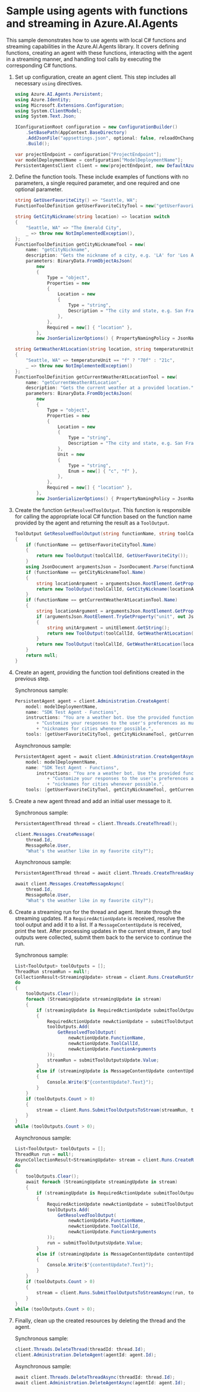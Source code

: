 # Sample using agents with functions and streaming in Azure.AI.Agents

This sample demonstrates how to use agents with local C# functions and streaming capabilities in the Azure.AI.Agents library. It covers defining functions, creating an agent with these functions, interacting with the agent in a streaming manner, and handling tool calls by executing the corresponding C# functions.

1. Set up configuration, create an agent client. This step includes all necessary `using` directives.

    ```C# Snippet:LocalFuncStream_Step1_CommonSetup
    using Azure.AI.Agents.Persistent;
    using Azure.Identity;
    using Microsoft.Extensions.Configuration;
    using System.ClientModel;
    using System.Text.Json;

    IConfigurationRoot configuration = new ConfigurationBuilder()
        .SetBasePath(AppContext.BaseDirectory)
        .AddJsonFile("appsettings.json", optional: false, reloadOnChange: true)
        .Build();

    var projectEndpoint = configuration["ProjectEndpoint"];
    var modelDeploymentName = configuration["ModelDeploymentName"];
    PersistentAgentsClient client = new(projectEndpoint, new DefaultAzureCredential());
    ```

2. Define the function tools. These include examples of functions with no parameters, a single required parameter, and one required and one optional parameter.

    ```C# Snippet:LocalFuncStream_Step2_DefineFunctionTools
    string GetUserFavoriteCity() => "Seattle, WA";
    FunctionToolDefinition getUserFavoriteCityTool = new("getUserFavoriteCity", "Gets the user's favorite city.");

    string GetCityNickname(string location) => location switch
    {
        "Seattle, WA" => "The Emerald City",
        _ => throw new NotImplementedException(),
    };
    FunctionToolDefinition getCityNicknameTool = new(
        name: "getCityNickname",
        description: "Gets the nickname of a city, e.g. 'LA' for 'Los Angeles, CA'.",
        parameters: BinaryData.FromObjectAsJson(
            new
            {
                Type = "object",
                Properties = new
                {
                    Location = new
                    {
                        Type = "string",
                        Description = "The city and state, e.g. San Francisco, CA",
                    },
                },
                Required = new[] { "location" },
            },
            new JsonSerializerOptions() { PropertyNamingPolicy = JsonNamingPolicy.CamelCase }));

    string GetWeatherAtLocation(string location, string temperatureUnit = "f") => location switch
    {
        "Seattle, WA" => temperatureUnit == "f" ? "70f" : "21c",
        _ => throw new NotImplementedException()
    };
    FunctionToolDefinition getCurrentWeatherAtLocationTool = new(
        name: "getCurrentWeatherAtLocation",
        description: "Gets the current weather at a provided location.",
        parameters: BinaryData.FromObjectAsJson(
            new
            {
                Type = "object",
                Properties = new
                {
                    Location = new
                    {
                        Type = "string",
                        Description = "The city and state, e.g. San Francisco, CA",
                    },
                    Unit = new
                    {
                        Type = "string",
                        Enum = new[] { "c", "f" },
                    },
                },
                Required = new[] { "location" },
            },
            new JsonSerializerOptions() { PropertyNamingPolicy = JsonNamingPolicy.CamelCase }));
    ```

3. Create the function `GetResolvedToolOutput`. This function is responsible for calling the appropriate local C# function based on the function name provided by the agent and returning the result as a `ToolOutput`.

    ```C# Snippet:LocalFuncStream_Step3_ToolOutputResolver
    ToolOutput GetResolvedToolOutput(string functionName, string toolCallId, string functionArguments)
    {
        if (functionName == getUserFavoriteCityTool.Name)
        {
            return new ToolOutput(toolCallId, GetUserFavoriteCity());
        }
        using JsonDocument argumentsJson = JsonDocument.Parse(functionArguments);
        if (functionName == getCityNicknameTool.Name)
        {
            string locationArgument = argumentsJson.RootElement.GetProperty("location").GetString();
            return new ToolOutput(toolCallId, GetCityNickname(locationArgument));
        }
        if (functionName == getCurrentWeatherAtLocationTool.Name)
        {
            string locationArgument = argumentsJson.RootElement.GetProperty("location").GetString();
            if (argumentsJson.RootElement.TryGetProperty("unit", out JsonElement unitElement))
            {
                string unitArgument = unitElement.GetString();
                return new ToolOutput(toolCallId, GetWeatherAtLocation(locationArgument, unitArgument));
            }
            return new ToolOutput(toolCallId, GetWeatherAtLocation(locationArgument));
        }
        return null;
    }
    ```

4. Create an agent, providing the function tool definitions created in the previous step.

    Synchronous sample:

    ```C# Snippet:LocalFuncStream_Step4_CreateAgentSync
    PersistentAgent agent = client.Administration.CreateAgent(
        model: modelDeploymentName,
        name: "SDK Test Agent - Functions",
        instructions: "You are a weather bot. Use the provided functions to help answer questions. "
            + "Customize your responses to the user's preferences as much as possible and use friendly "
            + "nicknames for cities whenever possible.",
        tools: [getUserFavoriteCityTool, getCityNicknameTool, getCurrentWeatherAtLocationTool]);
    ```

    Asynchronous sample:

    ```C# Snippet:LocalFuncStream_Step4_CreateAgentAsync
    PersistentAgent agent = await client.Administration.CreateAgentAsync(
        model: modelDeploymentName,
        name: "SDK Test Agent - Functions",
            instructions: "You are a weather bot. Use the provided functions to help answer questions. "
                + "Customize your responses to the user's preferences as much as possible and use friendly "
                + "nicknames for cities whenever possible.",
        tools: [getUserFavoriteCityTool, getCityNicknameTool, getCurrentWeatherAtLocationTool]);
    ```

5. Create a new agent thread and add an initial user message to it.

    Synchronous sample:

    ```C# Snippet:LocalFuncStream_Step5_CreateThreadMessageSync
    PersistentAgentThread thread = client.Threads.CreateThread();

    client.Messages.CreateMessage(
        thread.Id,
        MessageRole.User,
        "What's the weather like in my favorite city?");
    ```

    Asynchronous sample:

    ```C# Snippet:LocalFuncStream_Step5_CreateThreadMessageAsync
    PersistentAgentThread thread = await client.Threads.CreateThreadAsync();

    await client.Messages.CreateMessageAsync(
        thread.Id,
        MessageRole.User,
        "What's the weather like in my favorite city?");
    ```

6. Create a streaming run for the thread and agent. Iterate through the streaming updates. If a `RequiredActionUpdate` is received, resolve the tool output and add it to a list. If a `MessageContentUpdate` is received, print the text. After processing updates in the current stream, if any tool outputs were collected, submit them back to the service to continue the run.

    Synchronous sample:

    ```C# Snippet:LocalFuncStream_Step6_StreamingRunSync
    List<ToolOutput> toolOutputs = [];
    ThreadRun streamRun = null!;
    CollectionResult<StreamingUpdate> stream = client.Runs.CreateRunStreaming(thread.Id, agent.Id);
    do
    {
        toolOutputs.Clear();
        foreach (StreamingUpdate streamingUpdate in stream)
        {
            if (streamingUpdate is RequiredActionUpdate submitToolOutputsUpdate)
            {
                RequiredActionUpdate newActionUpdate = submitToolOutputsUpdate;
                toolOutputs.Add(
                    GetResolvedToolOutput(
                        newActionUpdate.FunctionName,
                        newActionUpdate.ToolCallId,
                        newActionUpdate.FunctionArguments
                ));
                streamRun = submitToolOutputsUpdate.Value;
            }
            else if (streamingUpdate is MessageContentUpdate contentUpdate)
            {
                Console.Write($"{contentUpdate?.Text}");
            }
        }
        if (toolOutputs.Count > 0)
        {
            stream = client.Runs.SubmitToolOutputsToStream(streamRun, toolOutputs);
        }
    }
    while (toolOutputs.Count > 0);
    ```

    Asynchronous sample:

    ```C# Snippet:LocalFuncStream_Step6_StreamingRunAsync
    List<ToolOutput> toolOutputs = [];
    ThreadRun run = null!;
    AsyncCollectionResult<StreamingUpdate> stream = client.Runs.CreateRunStreamingAsync(thread.Id, agent.Id);
    do
    {
        toolOutputs.Clear();
        await foreach (StreamingUpdate streamingUpdate in stream)
        {
            if (streamingUpdate is RequiredActionUpdate submitToolOutputsUpdate)
            {
                RequiredActionUpdate newActionUpdate = submitToolOutputsUpdate;
                toolOutputs.Add(
                    GetResolvedToolOutput(
                        newActionUpdate.FunctionName,
                        newActionUpdate.ToolCallId,
                        newActionUpdate.FunctionArguments
                ));
                run = submitToolOutputsUpdate.Value;
            }
            else if (streamingUpdate is MessageContentUpdate contentUpdate)
            {
                Console.Write($"{contentUpdate?.Text}");
            }
        }
        if (toolOutputs.Count > 0)
        {
            stream = client.Runs.SubmitToolOutputsToStreamAsync(run, toolOutputs);
        }
    }
    while (toolOutputs.Count > 0);
    ```

7. Finally, clean up the created resources by deleting the thread and the agent.

    Synchronous sample:

    ```C# Snippet:LocalFuncStream_Step7_CleanupSync
    client.Threads.DeleteThread(threadId: thread.Id);
    client.Administration.DeleteAgent(agentId: agent.Id);
    ```

    Asynchronous sample:

    ```C# Snippet:LocalFuncStream_Step7_CleanupAsync
    await client.Threads.DeleteThreadAsync(threadId: thread.Id);
    await client.Administration.DeleteAgentAsync(agentId: agent.Id);
    ```
